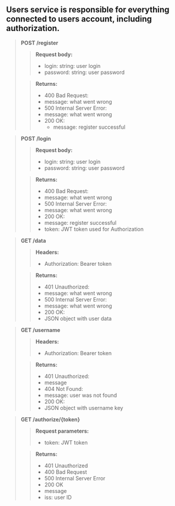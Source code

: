 ## Users service is responsible for everything connected to users account, including authorization.

> **POST /register**
>
> > **Request body:**
> >
> > - login: string: user login
> > - password: string: user password
>
> > **Returns:**
> >
> > - 400 Bad Request:
> >  - message: what went wrong
> > - 500 Internal Server Error:
> >  - message: what went wrong
> > - 200 OK:
> >   - message: register successful

> **POST /login**
>
> > **Request body:**
> >
> > - login: string: user login
> > - password: string: user password
>
> > **Returns:**
> >
> > - 400 Bad Request:
> >  - message: what went wrong
> > - 500 Internal Server Error:
> >  - message: what went wrong
> > - 200 OK:
> >  - message: register successful
> >  - token: JWT token used for Authorization

> **GET /data**
>
> > **Headers:**
> >
> > - Authorization: Bearer token
>
> > **Returns:**
> >
> > - 401 Unauthorized:
> >  - message: what went wrong
> > - 500 Internal Server Error:
> >  - message: what went wrong
> > - 200 OK:
> >  - JSON object with user data

> **GET /username**
>
> > **Headers:**
> >
> > - Authorization: Bearer token
>
> > **Returns:**
> >
> > - 401 Unauthorized:
> >  - message
> > - 404 Not Found:
> >  - message: user was not found
> > - 200 OK:
> >  - JSON object with username key

> **GET /authorize/{token}**
>
> > **Request parameters:**
> >
> > - token: JWT token
>
> > **Returns:**
> > - 401 Unauthorized
> > - 400 Bad Request
> > - 500 Internal Server Error
> > - 200 OK
> >  - message
> >  - iss: user ID